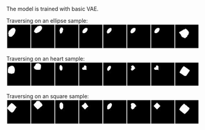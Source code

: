 The model is trained with basic VAE.


Traversing on an ellipse sample:
![](gif_fixed_ellipse.gif)

Traversing on an heart sample:
![](gif_fixed_heart.gif)

Traversing on an square sample:
![](gif_fixed_square.gif)
